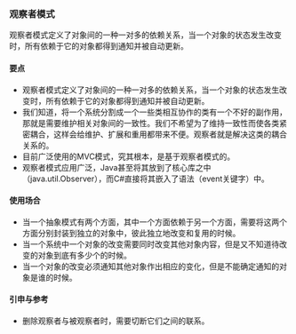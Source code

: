 ### 观察者模式

​	观察者模式定义了对象间的一种一对多的依赖关系，当一个对象的状态发生改变时，所有依赖于它的对象都得到通知并被自动更新。

#### 要点

- 观察者模式定义了对象间的一种一对多的依赖关系，当一个对象的状态发生改变时，所有依赖于它的对象都得到通知并被自动更新。
- 我们知道，将一个系统分割成一个一些类相互协作的类有一个不好的副作用，那就是需要维护相关对象间的一致性。我们不希望为了维持一致性而使各类紧密耦合，这样会给维护、扩展和重用都带来不便。观察者就是解决这类的耦合关系的。
- 目前广泛使用的MVC模式，究其根本，是基于观察者模式的。
- 观察者模式应用广泛，Java甚至将其放到了核心库之中（java.util.Observer），而C#直接将其嵌入了语法（event关键字）中。

#### 使用场合

- 当一个抽象模式有两个方面，其中一个方面依赖于另一个方面，需要将这两个方面分别封装到独立的对象中，彼此独立地改变和复用的时候。
- 当一个系统中一个对象的改变需要同时改变其他对象内容，但是又不知道待改变的对象到底有多少个的时候。
- 当一个对象的改变必须通知其他对象作出相应的变化，但是不能确定通知的对象是谁的时候。

#### 引申与参考

- 删除观察者与被观察者时，需要切断它们之间的联系。